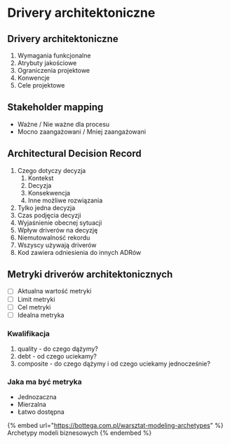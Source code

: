# Drivery architektoniczne

## Drivery architektoniczne

1. Wymagania funkcjonalne
2. Atrybuty jakościowe
3. Ograniczenia projektowe
4. Konwencje
5. Cele projektowe

## Stakeholder mapping

* Ważne / Nie ważne dla procesu
* Mocno zaangażowani / Mniej zaangażowani

## Architectural Decision Record

1. Czego dotyczy decyzja
   1. Kontekst
   2. Decyzja
   3. Konsekwencja
   4. Inne możliwe rozwiązania
2. Tylko jedna decyzja
3. Czas podjęcia decyzji
4. Wyjaśnienie obecnej sytuacji
5. Wpływ driverów na decyzję
6. Niemutowalność rekordu
7. Wszyscy używają driverów
8. Kod zawiera odniesienia do innych ADRów

## Metryki driverów architektonicznych

* [ ] Aktualna wartość metryki
* [ ] Limit metryki
* [ ] Cel metryki
* [ ] Idealna metryka

### Kwalifikacja

1. quality - do czego dążymy?&#x20;
2. debt - od czego uciekamy?
3. composite - do czego dążymy i od czego uciekamy jednocześnie?

### Jaka ma być metryka

* Jednozaczna
* Mierzalna
* Łatwo dostępna



{% embed url="https://bottega.com.pl/warsztat-modeling-archetypes" %}
Archetypy modeli biznesowych
{% endembed %}
